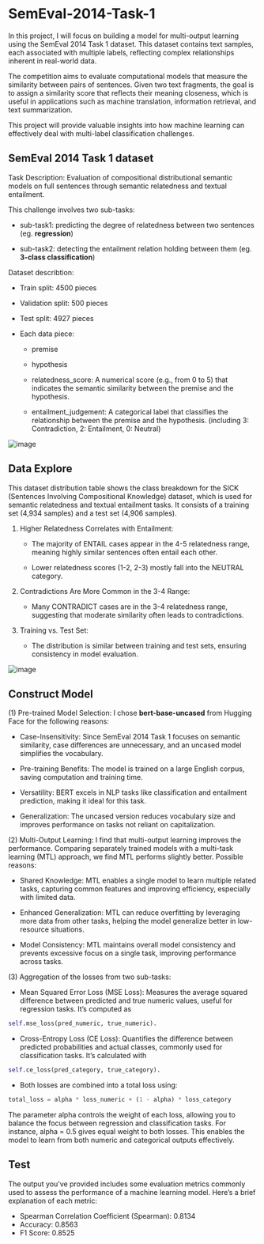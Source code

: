 # SemEval-2014-Task-1
In this project, I will focus on building a model for multi-output learning using the SemEval 2014 Task 1 dataset. This dataset contains text samples, each associated with multiple labels, reflecting complex relationships inherent in real-world data. 

The competition aims to evaluate computational models that measure the similarity between pairs of sentences. Given two text fragments, the goal is to assign a similarity score that reflects their meaning closeness, which is useful in applications such as machine translation, information retrieval, and text summarization.

This project will provide valuable insights into how machine learning can effectively deal with multi-label classification challenges.

## SemEval 2014 Task 1 dataset
Task Description: Evaluation of compositional distributional semantic models on full sentences through semantic relatedness and textual entailment.

This challenge involves two sub-tasks:

- sub-task1: predicting the degree of relatedness between two sentences (eg. **regression**)

- sub-task2: detecting the entailment relation holding between them (eg. **3-class classification**)

Dataset describtion: 

- Train split: 4500 pieces

- Validation split: 500 pieces

- Test split: 4927 pieces

- Each data piece: 
    - premise

    - hypothesis
        
    - relatedness_score: A numerical score (e.g., from 0 to 5) that indicates the semantic similarity between the premise and the hypothesis.
        
    - entailment_judgement: A categorical label that classifies the relationship between the premise and the hypothesis. (including 3: Contradiction, 2: Entailment, 0: Neutral)

![image](https://github.com/user-attachments/assets/07d226d2-99ab-4874-a3fb-b7a1ef38c0f4)

## Data Explore
This dataset distribution table shows the class breakdown for the SICK (Sentences Involving Compositional Knowledge) dataset, which is used for semantic relatedness and textual entailment tasks. It consists of a training set (4,934 samples) and a test set (4,906 samples).

1. Higher Relatedness Correlates with Entailment:

    - The majority of ENTAIL cases appear in the 4-5 relatedness range, meaning highly similar sentences often entail each other.

    - Lower relatedness scores (1-2, 2-3) mostly fall into the NEUTRAL category.

2. Contradictions Are More Common in the 3-4 Range:

    - Many CONTRADICT cases are in the 3-4 relatedness range, suggesting that moderate similarity often leads to contradictions.

3. Training vs. Test Set:

    - The distribution is similar between training and test sets, ensuring consistency in model evaluation.

![image](https://github.com/user-attachments/assets/ae0fe04e-6a50-4d50-8139-ea690f47e512)

## Construct Model

(1) Pre-trained Model Selection: I chose **bert-base-uncased** from Hugging Face for the following reasons:

- Case-Insensitivity:  Since SemEval 2014 Task 1 focuses on semantic similarity, case differences are unnecessary, and an uncased model simplifies the vocabulary.

- Pre-training Benefits: The model is trained on a large English corpus, saving computation and training time.

- Versatility: BERT excels in NLP tasks like classification and entailment prediction, making it ideal for this task.

- Generalization: The uncased version reduces vocabulary size and improves performance on tasks not reliant on capitalization.


(2) Multi-Output Learning: I find that multi-output learning improves the performance. Comparing separately trained models with a multi-task learning (MTL) approach, we find MTL performs slightly better. Possible reasons:

- Shared Knowledge: MTL enables a single model to learn multiple related tasks, capturing common features and improving efficiency, especially with limited data.

- Enhanced Generalization: MTL can reduce overfitting by leveraging more data from other tasks, helping the model generalize better in low-resource situations.

- Model Consistency: MTL maintains overall model consistency and prevents excessive focus on a single task, improving performance across tasks.

(3) Aggregation of the losses from two sub-tasks: 

- Mean Squared Error Loss (MSE Loss): Measures the average squared difference between predicted and true numeric values, useful for regression tasks. It’s computed as 
```python
self.mse_loss(pred_numeric, true_numeric).
```

- Cross-Entropy Loss (CE Loss): Quantifies the difference between predicted probabilities and actual classes, commonly used for classification tasks. It’s calculated with
```python
self.ce_loss(pred_category, true_category).
```

- Both losses are combined into a total loss using:
```python
total_loss = alpha * loss_numeric + (1 - alpha) * loss_category
```

The parameter alpha controls the weight of each loss, allowing you to balance the focus between regression and classification tasks. For instance, alpha = 0.5 gives equal weight to both losses. This enables the model to learn from both numeric and categorical outputs effectively.

## Test
The output you've provided includes some evaluation metrics commonly used to assess the performance of a machine learning model. Here’s a brief explanation of each metric:
- Spearman Correlation Coefficient (Spearman): 0.8134
- Accuracy: 0.8563
- F1 Score: 0.8525


